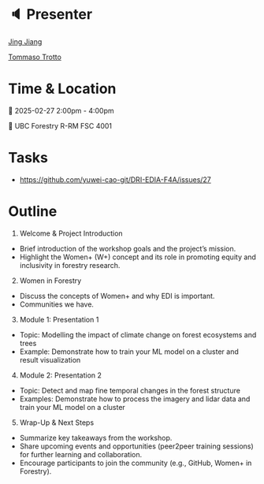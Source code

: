 # :speaker: Presenter

[Jing Jiang](https://jingjiangmodels.github.io/)

[Tommaso Trotto](https://github.com/ttrotto)

# Time & Location

:calendar: 2025-02-27 2:00pm - 4:00pm

:round_pushpin: UBC Forestry R-RM FSC 4001

# Tasks
- https://github.com/yuwei-cao-git/DRI-EDIA-F4A/issues/27

# Outline
1. Welcome & Project Introduction
  - Brief introduction of the workshop goals and the project’s mission.
  - Highlight the Women+ (W+) concept and its role in promoting equity and inclusivity in forestry research.
2. Women in Forestry
  - Discuss the concepts of Women+ and why EDI is important.
  - Communities we have.
3. Module 1: Presentation 1
- Topic: Modelling the impact of climate change on forest ecosystems and trees
- Example: Demonstrate how to train your ML model on a cluster and result visualization
4. Module 2: Presentation 2
- Topic: Detect and map fine temporal changes in the forest structure 
- Examples: Demonstrate how to process the imagery and lidar data and train your ML model on a cluster
5. Wrap-Up & Next Steps
- Summarize key takeaways from the workshop.
- Share upcoming events and opportunities (peer2peer training sessions) for further learning and collaboration.
- Encourage participants to join the community (e.g., GitHub, Women+ in Forestry).
